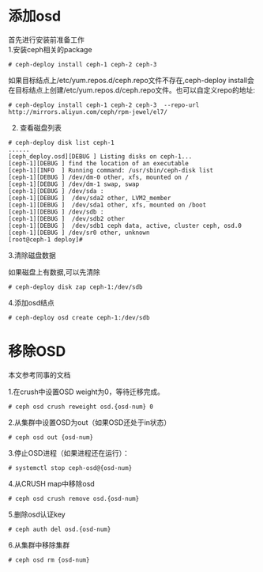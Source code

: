 
# 添加osd

首先进行安装前准备工作  
1.安装ceph相关的package  
```
# ceph-deploy install ceph-1 ceph-2 ceph-3
```  
如果目标结点上/etc/yum.repos.d/ceph.repo文件不存在,ceph-deploy install会在目标结点上创建/etc/yum.repos.d/ceph.repo文件。也可以自定义repo的地址:
```
# ceph-deploy install ceph-1 ceph-2 ceph-3  --repo-url http://mirrors.aliyun.com/ceph/rpm-jewel/el7/
```  
2. 查看磁盘列表  
```
# ceph-deploy disk list ceph-1
......
[ceph_deploy.osd][DEBUG ] Listing disks on ceph-1...
[ceph-1][DEBUG ] find the location of an executable
[ceph-1][INFO  ] Running command: /usr/sbin/ceph-disk list
[ceph-1][DEBUG ] /dev/dm-0 other, xfs, mounted on /
[ceph-1][DEBUG ] /dev/dm-1 swap, swap
[ceph-1][DEBUG ] /dev/sda :
[ceph-1][DEBUG ]  /dev/sda2 other, LVM2_member
[ceph-1][DEBUG ]  /dev/sda1 other, xfs, mounted on /boot
[ceph-1][DEBUG ] /dev/sdb :
[ceph-1][DEBUG ]  /dev/sdb2 other
[ceph-1][DEBUG ]  /dev/sdb1 ceph data, active, cluster ceph, osd.0
[ceph-1][DEBUG ] /dev/sr0 other, unknown
[root@ceph-1 deploy]#
```  
3.清除磁盘数据  

如果磁盘上有数据,可以先清除  
```
# ceph-deploy disk zap ceph-1:/dev/sdb
```  
4.添加osd结点  
```
# ceph-deploy osd create ceph-1:/dev/sdb
```  








# 移除OSD

本文参考同事的文档  

1.在crush中设置OSD weight为0，等待迁移完成。  
```
# ceph osd crush reweight osd.{osd-num} 0
```  
2.从集群中设置OSD为out（如果OSD还处于in状态）  
```
# ceph osd out {osd-num}
```  
3.停止OSD进程（如果进程还在运行）：  
```
# systemctl stop ceph-osd@{osd-num}
```  
4.从CRUSH map中移除osd  
```
# ceph osd crush remove osd.{osd-num}
```  
5.删除osd认证key  
```
# ceph auth del osd.{osd-num}
```  
6.从集群中移除集群  
```
# ceph osd rm {osd-num}
```  

